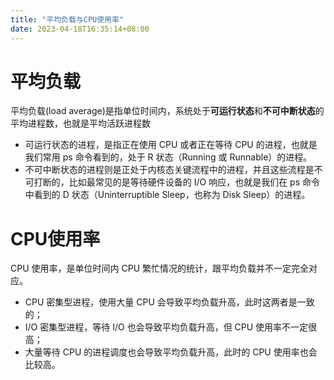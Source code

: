 ```yaml
---
title: "平均负载与CPU使用率"
date: 2023-04-18T16:35:14+08:00
---
```


# 平均负载

平均负载(load average)是指单位时间内，系统处于**可运行状态**和**不可中断状态**的平均进程数，也就是平均活跃进程数

- 可运行状态的进程，是指正在使用 CPU 或者正在等待 CPU 的进程，也就是我们常用 ps 命令看到的，处于 R 状态（Running 或 Runnable）的进程。
- 不可中断状态的进程则是正处于内核态关键流程中的进程，并且这些流程是不可打断的，比如最常见的是等待硬件设备的 I/O 响应，也就是我们在 ps
  命令中看到的 D 状态（Uninterruptible Sleep，也称为 Disk Sleep）的进程。

# CPU使用率

CPU 使用率，是单位时间内 CPU 繁忙情况的统计，跟平均负载并不一定完全对应。

- CPU 密集型进程，使用大量 CPU 会导致平均负载升高，此时这两者是一致的；
- I/O 密集型进程，等待 I/O 也会导致平均负载升高，但 CPU 使用率不一定很高；
- 大量等待 CPU 的进程调度也会导致平均负载升高，此时的 CPU 使用率也会比较高。
